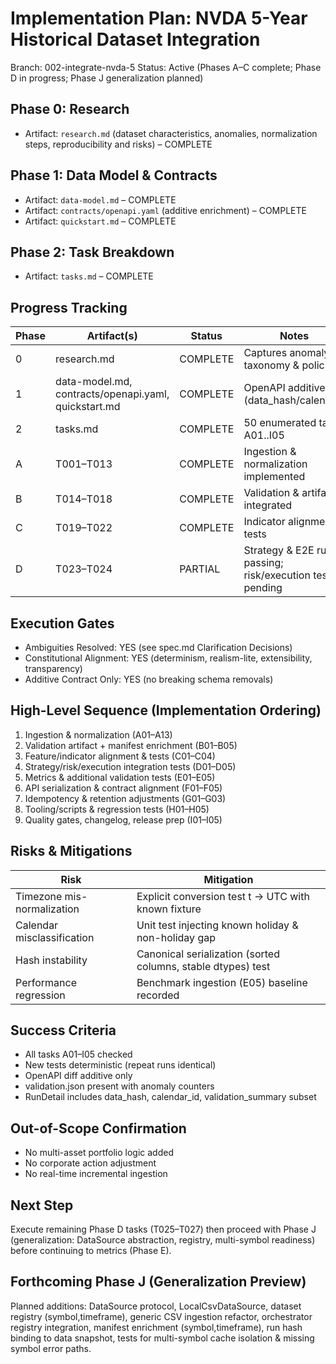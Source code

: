 # Implementation Plan: NVDA 5-Year Historical Dataset Integration

Branch: 002-integrate-nvda-5
Status: Active (Phases A–C complete; Phase D in progress; Phase J generalization planned)

## Phase 0: Research
- Artifact: `research.md` (dataset characteristics, anomalies, normalization steps, reproducibility and risks) – COMPLETE

## Phase 1: Data Model & Contracts
- Artifact: `data-model.md` – COMPLETE
- Artifact: `contracts/openapi.yaml` (additive enrichment) – COMPLETE
- Artifact: `quickstart.md` – COMPLETE

## Phase 2: Task Breakdown
- Artifact: `tasks.md` – COMPLETE

## Progress Tracking
| Phase | Artifact(s) | Status | Notes |
|-------|-------------|--------|-------|
| 0 | research.md | COMPLETE | Captures anomaly taxonomy & policies |
| 1 | data-model.md, contracts/openapi.yaml, quickstart.md | COMPLETE | OpenAPI additive (data_hash/calendar) |
| 2 | tasks.md | COMPLETE | 50 enumerated tasks A01..I05 |
| A | T001–T013 | COMPLETE | Ingestion & normalization implemented |
| B | T014–T018 | COMPLETE | Validation & artifacts integrated |
| C | T019–T022 | COMPLETE | Indicator alignment & tests |
| D | T023–T024 | PARTIAL | Strategy & E2E run passing; risk/execution tests pending |

## Execution Gates
- Ambiguities Resolved: YES (see spec.md Clarification Decisions)
- Constitutional Alignment: YES (determinism, realism-lite, extensibility, transparency)
- Additive Contract Only: YES (no breaking schema removals)

## High-Level Sequence (Implementation Ordering)
1. Ingestion & normalization (A01–A13)
2. Validation artifact + manifest enrichment (B01–B05)
3. Feature/indicator alignment & tests (C01–C04)
4. Strategy/risk/execution integration tests (D01–D05)
5. Metrics & additional validation tests (E01–E05)
6. API serialization & contract alignment (F01–F05)
7. Idempotency & retention adjustments (G01–G03)
8. Tooling/scripts & regression tests (H01–H05)
9. Quality gates, changelog, release prep (I01–I05)

## Risks & Mitigations
| Risk | Mitigation |
|------|------------|
| Timezone mis-normalization | Explicit conversion test t -> UTC with known fixture |
| Calendar misclassification | Unit test injecting known holiday & non-holiday gap |
| Hash instability | Canonical serialization (sorted columns, stable dtypes) test |
| Performance regression | Benchmark ingestion (E05) baseline recorded |

## Success Criteria
- All tasks A01–I05 checked
- New tests deterministic (repeat runs identical)
- OpenAPI diff additive only
- validation.json present with anomaly counters
- RunDetail includes data_hash, calendar_id, validation_summary subset

## Out-of-Scope Confirmation
- No multi-asset portfolio logic added
- No corporate action adjustment
- No real-time incremental ingestion

## Next Step
Execute remaining Phase D tasks (T025–T027) then proceed with Phase J (generalization: DataSource abstraction, registry, multi-symbol readiness) before continuing to metrics (Phase E).

## Forthcoming Phase J (Generalization Preview)
Planned additions: DataSource protocol, LocalCsvDataSource, dataset registry (symbol,timeframe), generic CSV ingestion refactor, orchestrator registry integration, manifest enrichment (symbol,timeframe), run hash binding to data snapshot, tests for multi-symbol cache isolation & missing symbol error paths.

